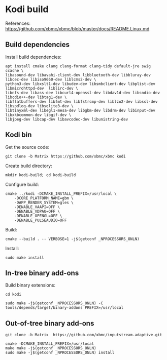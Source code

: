 # Kodi build

References: https://github.com/xbmc/xbmc/blob/master/docs/README.Linux.md

## Build dependencies

Install build dependencies:

```shell
apt install cmake clang clang-format clang-tidy default-jre swig ccache \
libasound-dev libavahi-client-dev libbluetooth-dev libbluray-dev libcec-dev libiso9660-dev liblcms2-dev \
python3-dev libxslt1-dev libudev-dev libsmbclient-dev libplist-dev libmicrohttpd-dev  liblirc-dev \
libnfs-dev libass-dev libcurl4-openssl-dev libdav1d-dev libsndio-dev libcdio++-dev libtag1-dev \
libflatbuffers-dev libfmt-dev libfstrcmp-dev liblzo2-dev libssl-dev libspdlog-dev libsqlite3-dev \
libtinyxml-dev libegl1-mesa-dev libgbm-dev libdrm-dev libinput-dev libxkbcommon-dev libgif-dev \
libjpeg-dev libcap-dev libavcodec-dev libunistring-dev
```

## Kodi bin

Get the source code:

```shell
git clone -b Matrix https://github.com/xbmc/xbmc kodi
```

Create build directory:

```shell
mkdir kodi-build; cd kodi-build
```

Configure build:

```shell
cmake ../kodi -DCMAKE_INSTALL_PREFIX=/usr/local \
    -DCORE_PLATFORM_NAME=gbm \
    -DAPP_RENDER_SYSTEM=gles \
    -DENABLE_VAAPI=OFF \
    -DENABLE_VDPAU=OFF \
    -DENABLE_OPENGL=OFF \
    -DENABLE_PULSEAUDIO=OFF
```

Build:

```shell
cmake --build . -- VERBOSE=1 -j$(getconf _NPROCESSORS_ONLN)
```

Install:

```shell
sudo make install
```

## In-tree binary add-ons

Build binary extensions:

```shell
cd kodi
```

```shell
sudo make -j$(getconf _NPROCESSORS_ONLN) -C tools/depends/target/binary-addons PREFIX=/usr/local
```

## Out-of-tree binary add-ons

```shell
git clone -b Matrix  https://github.com/xbmc/inputstream.adaptive.git
```

```shell
cmake -DCMAKE_INSTALL_PREFIX=/usr/local
make make -j$(getconf _NPROCESSORS_ONLN)
sudo make -j$(getconf _NPROCESSORS_ONLN) install
```
